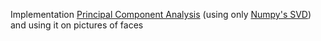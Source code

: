 Implementation [Principal Component Analysis](https://en.wikipedia.org/wiki/Principal_component_analysis) (using only [Numpy's SVD](https://docs.scipy.org/doc/numpy/reference/generated/numpy.linalg.svd.html)) and using it on pictures of faces
